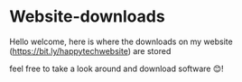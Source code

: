 # Website-downloads

Hello welcome, here is where the downloads on my website (https://bit.ly/happytechwebsite) are stored

feel free to take a look around and download software 😊!
